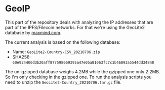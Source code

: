 # GeoIP

This part of the repository deals with analyzing the IP addresses that are part of the IPFS/Filecoin networks. For that we're using the GeoLite2 database by [maxmind.com](https://www.maxmind.com/en/home).

The current analysis is based on the following database:

- Name: `GeoLite2-Country-CSV_20210706.zip`
- SHA256: `60e924400d3b20aff877598669395a47e0ba81063fc7c1b46893a5544dd34840`

The un-gzipped database weighs 4.2MB while the gzipped one only 2.2MB. So I'm only checking in the gzipped one. To run the analysis scripts you need to unzip the `GeoLite2-Country_20210706.tar.gz` file.
